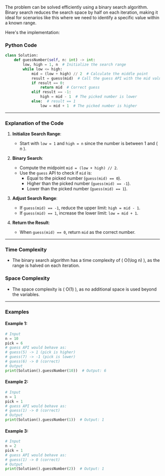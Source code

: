 The problem can be solved efficiently using a binary search algorithm. Binary search reduces the search space by half on each iteration, making it ideal for scenarios like this where we need to identify a specific value within a known range.

Here's the implementation:

### **Python Code**

```python
class Solution:
    def guessNumber(self, n: int) -> int:
        low, high = 1, n  # Initialize the search range
        while low <= high:
            mid = (low + high) // 2  # Calculate the middle point
            result = guess(mid)  # Call the guess API with the mid value
            if result == 0:
                return mid  # Correct guess
            elif result == -1:
                high = mid - 1  # The picked number is lower
            else:  # result == 1
                low = mid + 1  # The picked number is higher
```

---

### **Explanation of the Code**

1. **Initialize Search Range**:
   - Start with `low = 1` and `high = n` since the number is between 1 and \( n \).

2. **Binary Search**:
   - Compute the midpoint `mid = (low + high) // 2`.
   - Use the `guess` API to check if `mid` is:
     - Equal to the picked number (`guess(mid) == 0`).
     - Higher than the picked number (`guess(mid) == -1`).
     - Lower than the picked number (`guess(mid) == 1`).

3. **Adjust Search Range**:
   - If `guess(mid) == -1`, reduce the upper limit: `high = mid - 1`.
   - If `guess(mid) == 1`, increase the lower limit: `low = mid + 1`.

4. **Return the Result**:
   - When `guess(mid) == 0`, return `mid` as the correct number.

---

### **Time Complexity**
- The binary search algorithm has a time complexity of \( O(\log n) \), as the range is halved on each iteration.

### **Space Complexity**
- The space complexity is \( O(1) \), as no additional space is used beyond the variables.

---

### **Examples**

#### Example 1:
```python
# Input
n = 10
pick = 6
# guess API would behave as:
# guess(5) -> 1 (pick is higher)
# guess(7) -> -1 (pick is lower)
# guess(6) -> 0 (correct)
# Output
print(Solution().guessNumber(10))  # Output: 6
```

#### Example 2:
```python
# Input
n = 1
pick = 1
# guess API would behave as:
# guess(1) -> 0 (correct)
# Output
print(Solution().guessNumber(1))  # Output: 1
```

#### Example 3:
```python
# Input
n = 2
pick = 1
# guess API would behave as:
# guess(1) -> 0 (correct)
# Output
print(Solution().guessNumber(2))  # Output: 1
```

